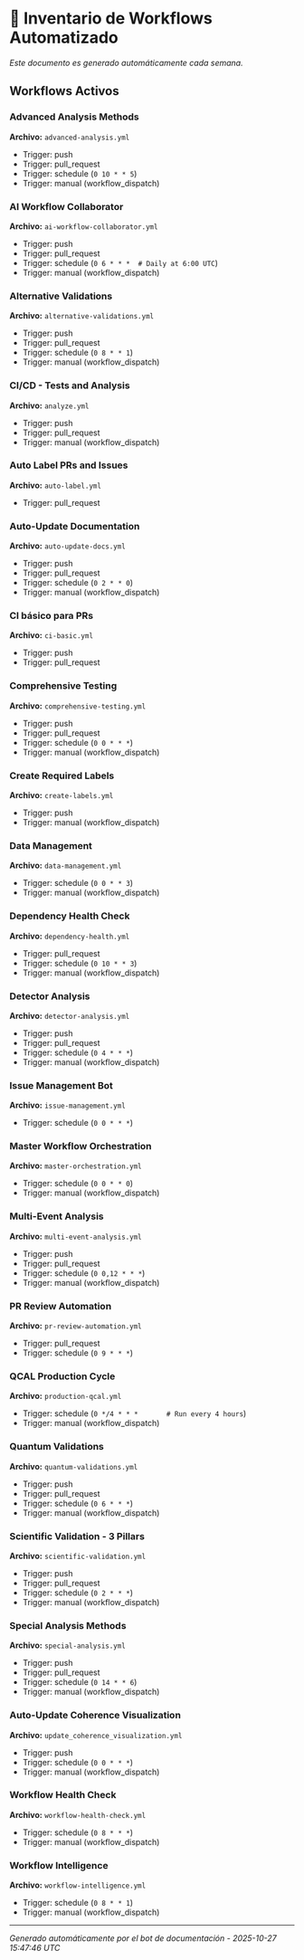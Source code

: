 # 🔄 Inventario de Workflows Automatizado

*Este documento es generado automáticamente cada semana.*

## Workflows Activos

### Advanced Analysis Methods

**Archivo:** `advanced-analysis.yml`

- Trigger: push
- Trigger: pull_request
- Trigger: schedule (`0 10 * * 5`)
- Trigger: manual (workflow_dispatch)

### AI Workflow Collaborator

**Archivo:** `ai-workflow-collaborator.yml`

- Trigger: push
- Trigger: pull_request
- Trigger: schedule (`0 6 * * *  # Daily at 6:00 UTC`)
- Trigger: manual (workflow_dispatch)

### Alternative Validations

**Archivo:** `alternative-validations.yml`

- Trigger: push
- Trigger: pull_request
- Trigger: schedule (`0 8 * * 1`)
- Trigger: manual (workflow_dispatch)

### CI/CD - Tests and Analysis

**Archivo:** `analyze.yml`

- Trigger: push
- Trigger: pull_request
- Trigger: manual (workflow_dispatch)

### Auto Label PRs and Issues

**Archivo:** `auto-label.yml`

- Trigger: pull_request

### Auto-Update Documentation

**Archivo:** `auto-update-docs.yml`

- Trigger: push
- Trigger: pull_request
- Trigger: schedule (`0 2 * * 0`)
- Trigger: manual (workflow_dispatch)

### CI básico para PRs

**Archivo:** `ci-basic.yml`

- Trigger: push
- Trigger: pull_request

### Comprehensive Testing

**Archivo:** `comprehensive-testing.yml`

- Trigger: push
- Trigger: pull_request
- Trigger: schedule (`0 0 * * *`)
- Trigger: manual (workflow_dispatch)

### Create Required Labels

**Archivo:** `create-labels.yml`

- Trigger: push
- Trigger: manual (workflow_dispatch)

### Data Management

**Archivo:** `data-management.yml`

- Trigger: schedule (`0 0 * * 3`)
- Trigger: manual (workflow_dispatch)

### Dependency Health Check

**Archivo:** `dependency-health.yml`

- Trigger: pull_request
- Trigger: schedule (`0 10 * * 3`)
- Trigger: manual (workflow_dispatch)

### Detector Analysis

**Archivo:** `detector-analysis.yml`

- Trigger: push
- Trigger: pull_request
- Trigger: schedule (`0 4 * * *`)
- Trigger: manual (workflow_dispatch)

### Issue Management Bot

**Archivo:** `issue-management.yml`

- Trigger: schedule (`0 0 * * *`)

### Master Workflow Orchestration

**Archivo:** `master-orchestration.yml`

- Trigger: schedule (`0 0 * * 0`)
- Trigger: manual (workflow_dispatch)

### Multi-Event Analysis

**Archivo:** `multi-event-analysis.yml`

- Trigger: push
- Trigger: pull_request
- Trigger: schedule (`0 0,12 * * *`)
- Trigger: manual (workflow_dispatch)

### PR Review Automation

**Archivo:** `pr-review-automation.yml`

- Trigger: pull_request
- Trigger: schedule (`0 9 * * *`)

### QCAL Production Cycle

**Archivo:** `production-qcal.yml`

- Trigger: schedule (`0 */4 * * *       # Run every 4 hours`)
- Trigger: manual (workflow_dispatch)

### Quantum Validations

**Archivo:** `quantum-validations.yml`

- Trigger: push
- Trigger: pull_request
- Trigger: schedule (`0 6 * * *`)
- Trigger: manual (workflow_dispatch)

### Scientific Validation - 3 Pillars

**Archivo:** `scientific-validation.yml`

- Trigger: push
- Trigger: pull_request
- Trigger: schedule (`0 2 * * *`)
- Trigger: manual (workflow_dispatch)

### Special Analysis Methods

**Archivo:** `special-analysis.yml`

- Trigger: push
- Trigger: pull_request
- Trigger: schedule (`0 14 * * 6`)
- Trigger: manual (workflow_dispatch)

### Auto-Update Coherence Visualization

**Archivo:** `update_coherence_visualization.yml`

- Trigger: push
- Trigger: schedule (`0 0 * * *`)
- Trigger: manual (workflow_dispatch)

### Workflow Health Check

**Archivo:** `workflow-health-check.yml`

- Trigger: schedule (`0 8 * * *`)
- Trigger: manual (workflow_dispatch)

### Workflow Intelligence

**Archivo:** `workflow-intelligence.yml`

- Trigger: schedule (`0 8 * * 1`)
- Trigger: manual (workflow_dispatch)

---
*Generado automáticamente por el bot de documentación - 2025-10-27 15:47:46 UTC*
